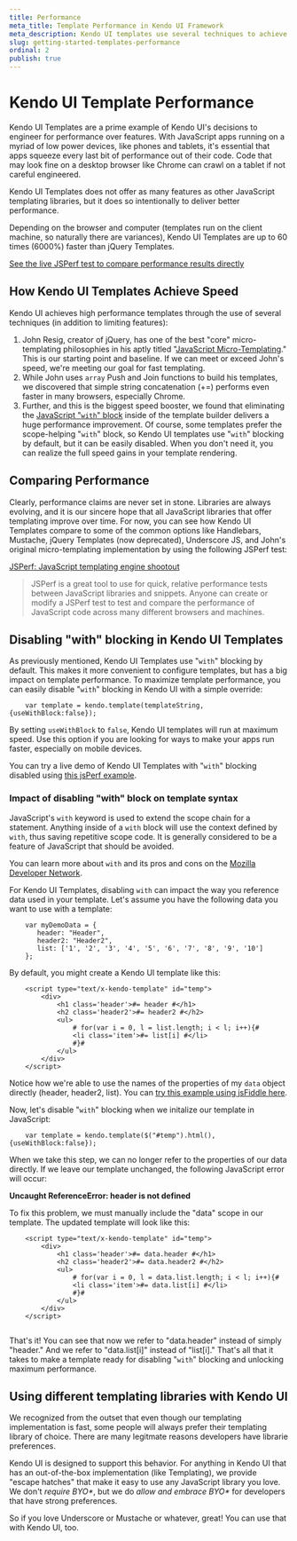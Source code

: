 ```yaml
---
title: Performance
meta_title: Template Performance in Kendo UI Framework
meta_description: Kendo UI templates use several techniques to achieve high performance and be up to 60 times faster than jQuery Templates.
slug: getting-started-templates-performance
ordinal: 2
publish: true
---
```


# Kendo UI Template Performance
Kendo UI Templates are a prime example of Kendo UI's decisions to engineer for performance over features. With JavaScript apps running on a myriad of low power devices, like phones and tablets, it's essential that apps squeeze every last bit of performance out of their code. Code that may look fine on a desktop browser like Chrome can crawl on a tablet if not careful engineered.

Kendo UI Templates does not offer as many features as other JavaScript templating libraries, but it does so intentionally to deliver better performance.

Depending on the browser and computer (templates run on the client machine, so naturally there are variances), Kendo UI Templates are up to 60 times (6000%) faster than jQuery Templates.

[See the live JSPerf test to compare performance results directly](http://jsperf.com/dom-vs-innerhtml-based-templating/509)

## How Kendo UI Templates Achieve Speed
Kendo UI achieves high performance templates through the use of several techniques (in addition to limiting features):

1. John Resig, creator of jQuery, has one of the best "core" micro-templating philosophies in his aptly titled "[JavaScript Micro-Templating](http://ejohn.org/blog/javascript-micro-templating/)." This is our starting point and baseline. If we can meet or exceed John's speed, we're meeting our goal for fast templating.
2. While John uses `array` Push and Join functions to build his templates, we discovered that simple string concatenation (+=) performs even faster in many browsers, especially Chrome.
3. Further, and this is the biggest speed booster, we found that eliminating the [JavaScript "`with`" block](https://developer.mozilla.org/index.php?title=En/Core_JavaScript_1.5_Reference/Statements/With) inside of the template builder delivers a huge performance improvement. Of course, some templates prefer the scope-helping "`with`" block, so Kendo UI templates use "`with`" blocking by default, but it can be easily disabled. When you don't need it, you can realize the full speed gains in your template rendering.

## Comparing Performance
Clearly, performance claims are never set in stone. Libraries are always evolving, and it is our sincere hope that all JavaScript libraries that offer templating improve over time. For now, you can see how Kendo UI Templates compare to some of the common options like Handlebars, Mustache, jQuery Templates (now deprecated), Underscore JS, and John's original micro-templating implementation by using the following JSPerf test:

[JSPerf: JavaScript templating engine shootout](http://jsperf.com/dom-vs-innerhtml-based-templating/509)

> JSPerf is a great tool to use for quick, relative performance tests between JavaScript libraries and snippets. Anyone can create or modify a JSPerf test to test and compare the performance of JavaScript code across many different browsers and machines.

## Disabling "with" blocking in Kendo UI Templates
As previously mentioned, Kendo UI Templates use "`with`" blocking by default. This makes it more convenient to configure templates, but has a big impact on template performance. To maximize template performance, you can easily disable "`with`" blocking in Kendo UI with a simple override:

		var template = kendo.template(templateString,{useWithBlock:false});

By setting `useWithBlock` to `false`, Kendo UI templates will run at maximum speed. Use this option if you are looking for ways to make your apps run faster, especially on mobile devices.

You can try a live demo of Kendo UI Templates with "`with`" blocking disabled using [this jsPerf example](http://jsfiddle.net/kfEfw/2/).

### Impact of disabling "with" block on template syntax
JavaScript's `with` keyword is used to extend the scope chain for a statement. Anything inside of a `with` block will use the context defined by `with`, thus saving repetitive scope code. It is generally considered to be a feature of JavaScript that should be avoided.

You can learn more about `with` and its pros and cons on the [Mozilla Developer Network](https://developer.mozilla.org/index.php?title=En/Core_JavaScript_1.5_Reference/Statements/With).

For Kendo UI Templates, disabling `with` can impact the way you reference data used in your template. Let's assume you have the following data you want to use with a template:

		var myDemoData = {
		   header: "Header",
		   header2: "Header2",
		   list: ['1', '2', '3', '4', '5', '6', '7', '8', '9', '10']
		};

By default, you might create a Kendo UI template like this:

		<script type="text/x-kendo-template" id="temp">
		    <div>
		        <h1 class='header'>#= header #</h1>
		        <h2 class='header2'>#= header2 #</h2>
		        <ul>
		            # for(var i = 0, l = list.length; i < l; i++){#
		            <li class='item'>#= list[i] #</li>
		            #}#
		        </ul>
		    </div>
		</script>

Notice how we're able to use the names of the properties of my `data` object directly (header, header2, list). You can [try this example using jsFiddle here](http://jsfiddle.net/zMRXy/1/).

Now, let's disable "`with`" blocking when we initalize our template in JavaScript:

		var template = kendo.template($("#temp").html(), {useWithBlock:false});

When we take this step, we can no longer refer to the properties of our data directly. If we leave our template unchanged, the following JavaScript error will occur:

**Uncaught ReferenceError: header is not defined**

To fix this problem, we must manually include the "data" scope in our template. The updated template will look like this:

		<script type="text/x-kendo-template" id="temp">
		    <div>
		        <h1 class='header'>#= data.header #</h1>
		        <h2 class='header2'>#= data.header2 #</h2>
		        <ul>
		            # for(var i = 0, l = data.list.length; i < l; i++){#
		            <li class='item'>#= data.list[i] #</li>
		            #}#
		        </ul>
		    </div>
		</script>
		​
That's it! You can see that now we refer to "data.header" instead of simply "header." And we refer to "data.list[i]" instead of "list[i]." That's all that it takes to make a template ready for disabling "`with`" blocking and unlocking maximum performance.

## Using different templating libraries with Kendo UI
We recognized from the outset that even though our templating implementation is fast, some people will always prefer their templating library of choice. There are many legitmate reasons developers have librarie preferences.

Kendo UI is designed to support this behavior. For anything in Kendo UI that has an out-of-the-box implementation (like Templating), we provide "escape hatches" that make it easy to use any JavaScript library you love. We don't _require BYO*_, but we do _allow and embrace BYO*_ for developers that have strong preferences.

So if you love Underscore or Mustache or whatever, great! You can use that with Kendo UI, too.
 

